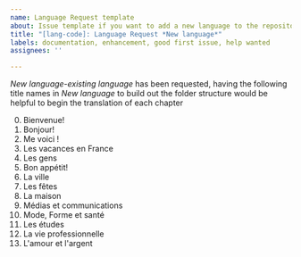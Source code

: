 ```yaml
---
name: Language Request template
about: Issue template if you want to add a new language to the repository
title: "[lang-code]: Language Request *New language*"
labels: documentation, enhancement, good first issue, help wanted
assignees: ''

---
```


*New language-existing language* has been requested, having the following title names in *New language* to build out the folder structure would be helpful to begin the translation of each chapter

0. Bienvenue!
1. Bonjour!
2. Me voici !
3. Les vacances en France
4. Les gens
5. Bon appétit!
6. La ville
7. Les fêtes
8. La maison
9. Médias et communications
10. Mode, Forme et santé
11. Les études
12. La vie professionnelle
13. L'amour et l'argent
